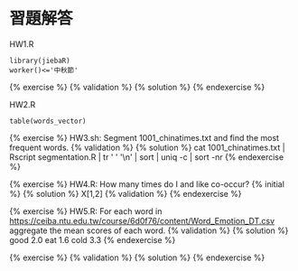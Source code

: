 # 習題解答

HW1.R
```{r}
library(jiebaR)
worker()<='中秋節'
```

{% exercise %}
{% validation %}
{% solution %}
{% endexercise %}



HW2.R
```{r}
table(words_vector)
```

{% exercise %}
HW3.sh: Segment 1001_chinatimes.txt and find the most frequent words.
{% validation %}
{% solution %}
cat 1001_chinatimes.txt | Rscript segmentation.R | tr ' ' '\n' | sort | uniq -c | sort -nr
{% endexercise %}

{% exercise %}
HW4.R: How many times do I and like co-occur?
{% initial %}
{% solution %}
X[1,2]
{% validation %}
{% endexercise %}

{% exercise %}
HW5.R: For each word in https://ceiba.ntu.edu.tw/course/6d0f76/content/Word_Emotion_DT.csv
aggregate the mean scores of each word.
{% validation %}
{% solution %}
good	2.0
eat 1.6
cold	3.3
{% endexercise %}

{% exercise %}
{% validation %}
{% solution %}
{% endexercise %}
